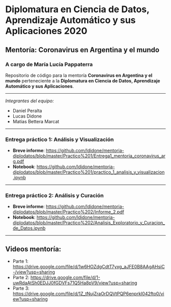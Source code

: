 # Diplomatura en Ciencia de Datos, Aprendizaje Automático y sus Aplicaciones 2020

## Mentoría: Coronavirus en Argentina y el mundo

### A cargo de María Lucía Pappaterra

Repositorio de código para la mentoría **Coronavirus en Argentina y el mundo** perteneciente a la **Diplomatura en Ciencia de Datos, Aprendizaje Automático y sus Aplicaciones**.

------------
*Integrantes del equipo:*

- Daniel Peralta
- Lucas Didone
- Matias Bettera Marcat

------------
### Entrega práctico 1: Análisis y Visualización

- **Breve informe**: https://github.com/ldidone/mentoria-diplodatos/blob/master/Practico%201/Entrega1_mentoria_coronavirus_arg.pdf
- **Notebook**:  https://github.com/ldidone/mentoria-diplodatos/blob/master/Practico%201/practico_1_analisis_y_visualizacion.ipynb
------------
### Entrega práctico 2: Análisis y Curación

- **Breve informe**: https://github.com/ldidone/mentoria-diplodatos/blob/master/Practico%202/Informe_2.pdf
- **Notebook**:  https://github.com/ldidone/mentoria-diplodatos/blob/master/Practico%202/Analisis_Exploratorio_y_Curacion_de_Datos.ipynb
------------
## Videos mentoría:

- Parte 1: https://drive.google.com/file/d/1w6HOZdgCdtT7yxg_aJFE0B8AAgAHsiC-/view?usp=sharing
- Parte 2: https://drive.google.com/file/d/1-uwRdaAtSh0EDJJ0fGDVFs71Q5Ha8pV9/view?usp=sharing
- Parte 3: https://drive.google.com/file/d/1Z_tNujZraOrDQVtPQP6enprkI042fto0/view?usp=sharing
